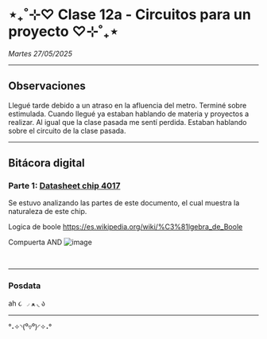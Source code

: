 # ⋆₊˚⊹♡ Clase  12a - Circuitos para un proyecto ♡⊹˚₊⋆

_Martes 27/05/2025_

***

## Observaciones

<!---Recordar para programar "md" (markdown): 
- https://github.com/adam-p/markdown-here/wiki/Markdown-Cheatsheet 
- https://www.markdownguide.org/basic-syntax/--->

Llegué tarde debido a un atraso en la afluencia del metro. Terminé sobre estimulada. Cuando llegué ya estaban hablando de materia y proyectos a realizar. Al igual que la clase pasada me sentí perdida. Estaban hablando sobre el circuito de la clase pasada.

***

## Bitácora digital

### Parte 1: [Datasheet chip 4017](https://www.ti.com/lit/ds/symlink/cd4017b-mil.pdf?ts=1748292720173&ref_url=https%253A%252F%252Fwww.google.com%252F)

Se estuvo analizando las partes de este documento, el cual muestra la naturaleza de este chip.

Logica de boole
https://es.wikipedia.org/wiki/%C3%81lgebra_de_Boole

Compuerta AND
![image](https://github.com/user-attachments/assets/42f89508-1e21-442b-aadf-22fd17b8f55d)


<br>

***

### Posdata

ah  ૮ ◞ ﻌ ◟ ა

***

°˖✧◝(⁰▿⁰)◜✧˖°
